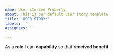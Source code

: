 ```yaml
---
name: User stories Property
about: This is our default user story template
title: 'USER STORY:'
labels: ''
assignees: ''

---
```


As a **role** I can **capability** so that **received benefit**
